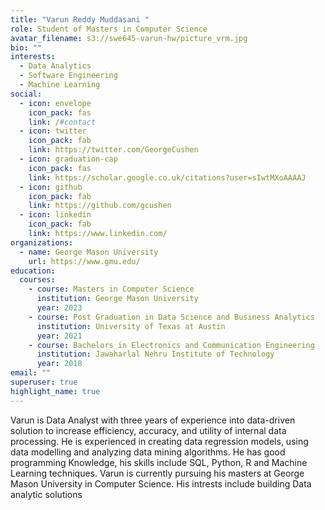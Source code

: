 ```yaml
---
title: "Varun Reddy Muddasani "
role: Student of Masters in Computer Science
avatar_filename: s3://swe645-varun-hw/picture_vrm.jpg
bio: ""
interests:
  - Data Analytics
  - Software Engineering
  - Machine Learning
social:
  - icon: envelope
    icon_pack: fas
    link: /#contact
  - icon: twitter
    icon_pack: fab
    link: https://twitter.com/GeorgeCushen
  - icon: graduation-cap
    icon_pack: fas
    link: https://scholar.google.co.uk/citations?user=sIwtMXoAAAAJ
  - icon: github
    icon_pack: fab
    link: https://github.com/gcushen
  - icon: linkedin
    icon_pack: fab
    link: https://www.linkedin.com/
organizations:
  - name: George Mason University
    url: https://www.gmu.edu/
education:
  courses:
    - course: Masters in Computer Science
      institution: George Mason University
      year: 2023
    - course: Post Graduation in Data Science and Business Analytics
      institution: University of Texas at Austin
      year: 2021
    - course: Bachelors in Electronics and Communication Engineering
      institution: Jawaharlal Nehru Institute of Technology
      year: 2018
email: ""
superuser: true
highlight_name: true
---
```

Varun is Data Analyst with three years of experience into data-driven solution to increase efficiency, accuracy, and utility of internal data processing. He is experienced in creating data regression models, using data modelling and analyzing data mining algorithms. He has good programming Knowledge, his skills include SQL, Python, R and Machine Learning techniques.
Varun is currently pursuing his masters at George Mason University in Computer Science. His intrests include building Data analytic solutions